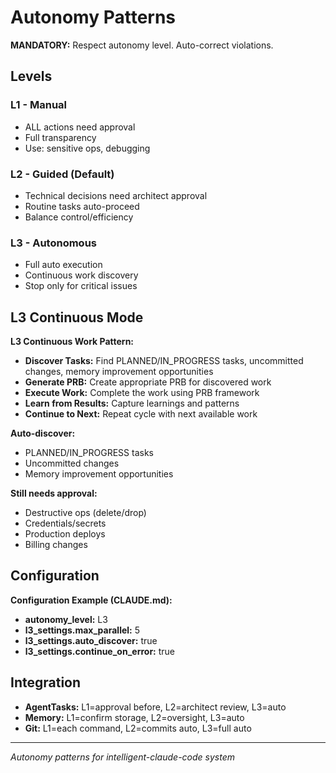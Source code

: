 # Autonomy Patterns

**MANDATORY:** Respect autonomy level. Auto-correct violations.

## Levels

### L1 - Manual
- ALL actions need approval
- Full transparency
- Use: sensitive ops, debugging

### L2 - Guided (Default)
- Technical decisions need architect approval  
- Routine tasks auto-proceed
- Balance control/efficiency

### L3 - Autonomous
- Full auto execution
- Continuous work discovery
- Stop only for critical issues

## L3 Continuous Mode

**L3 Continuous Work Pattern:**
- **Discover Tasks:** Find PLANNED/IN_PROGRESS tasks, uncommitted changes, memory improvement opportunities
- **Generate PRB:** Create appropriate PRB for discovered work
- **Execute Work:** Complete the work using PRB framework
- **Learn from Results:** Capture learnings and patterns
- **Continue to Next:** Repeat cycle with next available work

**Auto-discover:**
- PLANNED/IN_PROGRESS tasks
- Uncommitted changes
- Memory improvement opportunities

**Still needs approval:**
- Destructive ops (delete/drop)
- Credentials/secrets
- Production deploys
- Billing changes

## Configuration

**Configuration Example (CLAUDE.md):**
- **autonomy_level:** L3
- **l3_settings.max_parallel:** 5
- **l3_settings.auto_discover:** true
- **l3_settings.continue_on_error:** true

## Integration
- **AgentTasks:** L1=approval before, L2=architect review, L3=auto
- **Memory:** L1=confirm storage, L2=oversight, L3=auto
- **Git:** L1=each command, L2=commits auto, L3=full auto

---
*Autonomy patterns for intelligent-claude-code system*